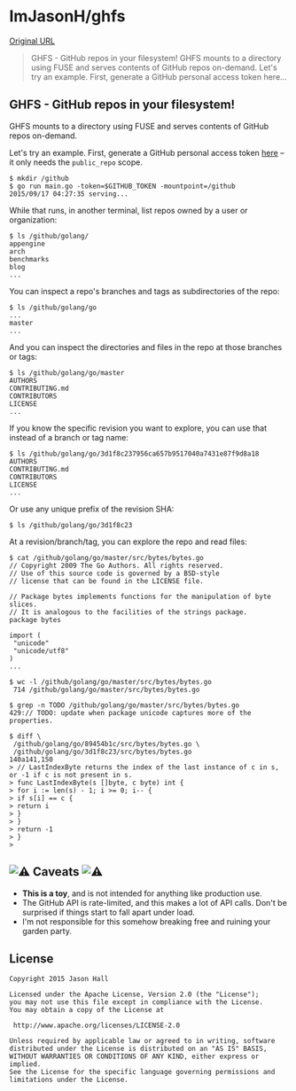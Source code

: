 # ImJasonH/ghfs

[Original URL](https://github.com/ImJasonH/ghfs)

> GHFS - GitHub repos in your filesystem! GHFS mounts to a directory using FUSE and serves contents of GitHub repos on-demand. Let's try an example. First, generate a GitHub personal access token here...

## [](https://github.com/ImJasonH/ghfs#ghfs---github-repos-in-your-filesystem)GHFS - GitHub repos in your filesystem!

GHFS mounts to a directory using FUSE and serves contents of GitHub repos on-demand.

Let's try an example. First, generate a GitHub personal access token [here](https://github.com/settings/tokens) – it only needs the `public_repo` scope.

```
$ mkdir /github
$ go run main.go -token=$GITHUB_TOKEN -mountpoint=/github
2015/09/17 04:27:35 serving...
```

While that runs, in another terminal, list repos owned by a user or organization:

```
$ ls /github/golang/
appengine
arch
benchmarks
blog
...
```

You can inspect a repo's branches and tags as subdirectories of the repo:

```
$ ls /github/golang/go
...
master
...
```

And you can inspect the directories and files in the repo at those branches or tags:

```
$ ls /github/golang/go/master
AUTHORS
CONTRIBUTING.md
CONTRIBUTORS
LICENSE
...
```

If you know the specific revision you want to explore, you can use that instead of a branch or tag name:

```
$ ls /github/golang/go/3d1f8c237956ca657b9517040a7431e87f9d8a18
AUTHORS
CONTRIBUTING.md
CONTRIBUTORS
LICENSE
...
```

Or use any unique prefix of the revision SHA:

```
$ ls /github/golang/go/3d1f8c23
```

At a revision/branch/tag, you can explore the repo and read files:

```
$ cat /github/golang/go/master/src/bytes/bytes.go
// Copyright 2009 The Go Authors. All rights reserved.
// Use of this source code is governed by a BSD-style
// license that can be found in the LICENSE file.

// Package bytes implements functions for the manipulation of byte slices.
// It is analogous to the facilities of the strings package.
package bytes

import (
 "unicode"
 "unicode/utf8"
)
...

$ wc -l /github/golang/go/master/src/bytes/bytes.go
 714 /github/golang/go/master/src/bytes/bytes.go

$ grep -n TODO /github/golang/go/master/src/bytes/bytes.go
429:// TODO: update when package unicode captures more of the properties.

$ diff \
 /github/golang/go/89454b1c/src/bytes/bytes.go \
 /github/golang/go/3d1f8c23/src/bytes/bytes.go
140a141,150
> // LastIndexByte returns the index of the last instance of c in s, or -1 if c is not present in s.
> func LastIndexByte(s []byte, c byte) int {
> for i := len(s) - 1; i >= 0; i-- {
> if s[i] == c {
> return i
> }
> }
> return -1
> }
> 
```

## [](https://github.com/ImJasonH/ghfs#warning-caveats-warning)![:warning:](https://assets-cdn.github.com/images/icons/emoji/unicode/26a0.png ":warning:") Caveats ![:warning:](https://assets-cdn.github.com/images/icons/emoji/unicode/26a0.png ":warning:")

- **This is a toy**, and is not intended for anything like production use.
- The GitHub API is rate-limited, and this makes a lot of API calls. Don't be surprised if things start to fall apart under load.
- I'm not responsible for this somehow breaking free and ruining your garden party.

## [](https://github.com/ImJasonH/ghfs#license)License

```
Copyright 2015 Jason Hall

Licensed under the Apache License, Version 2.0 (the "License");
you may not use this file except in compliance with the License.
You may obtain a copy of the License at

 http://www.apache.org/licenses/LICENSE-2.0

Unless required by applicable law or agreed to in writing, software
distributed under the License is distributed on an "AS IS" BASIS,
WITHOUT WARRANTIES OR CONDITIONS OF ANY KIND, either express or implied.
See the License for the specific language governing permissions and
limitations under the License.
```

